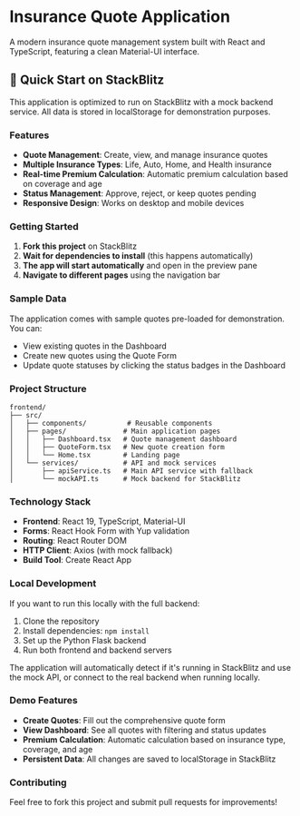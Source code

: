 # Insurance Quote Application

A modern insurance quote management system built with React and TypeScript, featuring a clean Material-UI interface.

## 🚀 Quick Start on StackBlitz

This application is optimized to run on StackBlitz with a mock backend service. All data is stored in localStorage for demonstration purposes.

### Features

- **Quote Management**: Create, view, and manage insurance quotes
- **Multiple Insurance Types**: Life, Auto, Home, and Health insurance
- **Real-time Premium Calculation**: Automatic premium calculation based on coverage and age
- **Status Management**: Approve, reject, or keep quotes pending
- **Responsive Design**: Works on desktop and mobile devices

### Getting Started

1. **Fork this project** on StackBlitz
2. **Wait for dependencies to install** (this happens automatically)
3. **The app will start automatically** and open in the preview pane
4. **Navigate to different pages** using the navigation bar

### Sample Data

The application comes with sample quotes pre-loaded for demonstration. You can:
- View existing quotes in the Dashboard
- Create new quotes using the Quote Form
- Update quote statuses by clicking the status badges in the Dashboard

### Project Structure

```
frontend/
├── src/
│   ├── components/          # Reusable components
│   ├── pages/              # Main application pages
│   │   ├── Dashboard.tsx   # Quote management dashboard
│   │   ├── QuoteForm.tsx   # New quote creation form
│   │   └── Home.tsx        # Landing page
│   └── services/           # API and mock services
│       ├── apiService.ts   # Main API service with fallback
│       └── mockAPI.ts      # Mock backend for StackBlitz
```

### Technology Stack

- **Frontend**: React 19, TypeScript, Material-UI
- **Forms**: React Hook Form with Yup validation
- **Routing**: React Router DOM
- **HTTP Client**: Axios (with mock fallback)
- **Build Tool**: Create React App

### Local Development

If you want to run this locally with the full backend:

1. Clone the repository
2. Install dependencies: `npm install`
3. Set up the Python Flask backend
4. Run both frontend and backend servers

The application will automatically detect if it's running in StackBlitz and use the mock API, or connect to the real backend when running locally.

### Demo Features

- **Create Quotes**: Fill out the comprehensive quote form
- **View Dashboard**: See all quotes with filtering and status updates
- **Premium Calculation**: Automatic calculation based on insurance type, coverage, and age
- **Persistent Data**: All changes are saved to localStorage in StackBlitz

### Contributing

Feel free to fork this project and submit pull requests for improvements!
